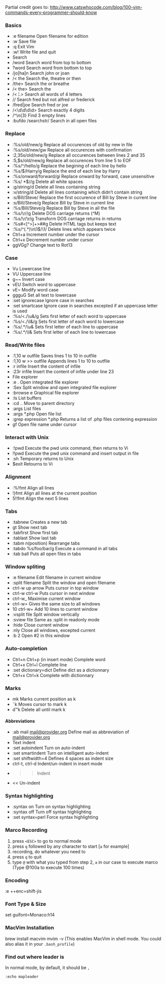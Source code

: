 Partial credit goes to: http://www.catswhocode.com/blog/100-vim-commands-every-programmer-should-know

### Basics
- :e filename	Open filename for edition
- :w	Save file
- :q	Exit Vim
- :w!	Write file and quit
- Search
- /word	Search word from top to bottom
- ?word	Search word from bottom to top
- /jo[ha]n	Search john or joan
- /\< the	Search the, theatre or then
- /the\>	Search the or breathe
- /\< the\>	Search the
- /\< ¦.\>	Search all words of 4 letters
- /\/	Search fred but not alfred or frederick
- /fred\|joe	Search fred or joe
- /\<\d\d\d\d\>	Search exactly 4 digits
- /^\n\{3}	Find 3 empty lines
- :bufdo /searchstr/	Search in all open files

### Replace
- :%s/old/new/g	Replace all occurences of old by new in file
- :%s/old/new/gw	Replace all occurences with confirmation
- :2,35s/old/new/g	Replace all occurences between lines 2 and 35
- :5,$s/old/new/g	Replace all occurences from line 5 to EOF
- :%s/^/hello/g	Replace the begining of each line by hello
- :%s/$/Harry/g	Replace the end of each line by Harry
- :%s/onward/forward/gi	Replace onward by forward, case unsensitive
- :%s/ *$//g	Delete all white spaces
- :g/string/d	Delete all lines containing string
- :v/string/d	Delete all lines containing which didn’t contain string
- :s/Bill/Steve/	Replace the first occurence of Bill by Steve in current line
- :s/Bill/Steve/g	Replace Bill by Steve in current line
- :%s/Bill/Steve/g	Replace Bill by Steve in all the file
- :%s/\r//g	Delete DOS carriage returns (^M)
- :%s/\r/\r/g	Transform DOS carriage returns in returns
- :%s#<[^>]\+>##g	Delete HTML tags but keeps text
- :%s/^\(.*\)\n\1$/\1/	Delete lines which appears twice
- Ctrl+a	Increment number under the cursor
- Ctrl+x	Decrement number under cursor
- ggVGg?	Change text to Rot13

### Case
- Vu	Lowercase line
- VU	Uppercase line
- g~~	Invert case
- vEU	Switch word to uppercase
- vE~	Modify word case
- ggguG	Set all text to lowercase
- :set ignorecase	Ignore case in searches
- :set smartcase	Ignore case in searches excepted if an uppercase letter is used
- :%s/\<./\u&/g	Sets first letter of each word to uppercase
- :%s/\<./\l&/g	Sets first letter of each word to lowercase
- :%s/.*/\u&	Sets first letter of each line to uppercase
- :%s/.*/\l&	Sets first letter of each line to lowercase

### Read/Write files
- :1,10 w outfile	Saves lines 1 to 10 in outfile
- :1,10 w >> outfile	Appends lines 1 to 10 to outfile
- :r infile	Insert the content of infile
- :23r infile	Insert the content of infile under line 23
- File explorer
- :e .	Open integrated file explorer
- :Sex	Split window and open integrated file explorer
- :browse e	Graphical file explorer
- :ls	List buffers
- :cd ..	Move to parent directory
- :args	List files
- :args *.php	Open file list
- :grep expression *.php	Returns a list of .php files contening expression
- gf	Open file name under cursor

### Interact with Unix
- :!pwd	Execute the pwd unix command, then returns to Vi
- !!pwd	Execute the pwd unix command and insert output in file
- :sh	Temporary returns to Unix
- $exit	Retourns to Vi

### Alignment
- :%!fmt	Align all lines
- !}fmt	Align all lines at the current position
- 5!!fmt	Align the next 5 lines

### Tabs
- :tabnew	Creates a new tab
- gt	Show next tab
- :tabfirst	Show first tab
- :tablast	Show last tab
- :tabm n(position)	Rearrange tabs
- :tabdo %s/foo/bar/g	Execute a command in all tabs
- :tab ball	Puts all open files in tabs

### Window spliting
- :e filename	Edit filename in current window
- :split filename	Split the window and open filename
- ctrl-w up arrow	Puts cursor in top window
- ctrl-w ctrl-w	Puts cursor in next window
- ctrl-w_	Maximise current window
- ctrl-w=	Gives the same size to all windows
- 10 ctrl-w+	Add 10 lines to current window
- :vsplit file	Split window vertically
- :sview file	Same as :split in readonly mode
- :hide	Close current window
- :­nly	Close all windows, excepted current
- :b 2	Open #2 in this window

### Auto-completion
- Ctrl+n Ctrl+p (in insert mode)	Complete word
- Ctrl+x Ctrl+l	Complete line
- :set dictionary=dict	Define dict as a dictionnary
- Ctrl+x Ctrl+k	Complete with dictionnary

### Marks
- mk	Marks current position as k
- ˜k	Moves cursor to mark k
- d™k	Delete all until mark k

#### Abbreviations
- :ab mail mail@provider.org	Define mail as abbreviation of mail@provider.org
- Text indent
- :set autoindent	Turn on auto-indent
- :set smartindent	Turn on intelligent auto-indent
- :set shiftwidth=4	Defines 4 spaces as indent size
- ctrl-t, ctrl-d	Indent/un-indent in insert mode
- >>	Indent
- <<	Un-indent

### Syntax highlighting
- :syntax on	Turn on syntax highlighting
- :syntax off	Turn off syntax highlighting
- :set syntax=perl	Force syntax highlighting

### Marco Recording
1. press `<ESC>` to go to normal mode
2. press `q` followed by any character to start [`a` for example]
3. recording, do whatever you need to
4. press `q` to quit
5. type `@` with what you typed from step 2, `a` in our case to execute marco (Type @100a to execute 100 times)


### Encoding
:e ++enc=shift-jis


### Font Type & Size
set guifont=Monaco:h14


### MacVim Installation
brew install macvim
mvim -v (This enables MacVim in shell mode. You could also alias it in your `.bash_profile`)


### Find out where leader is
In normal mode, by default, it should be `,`
```
:echo mapleader
```
